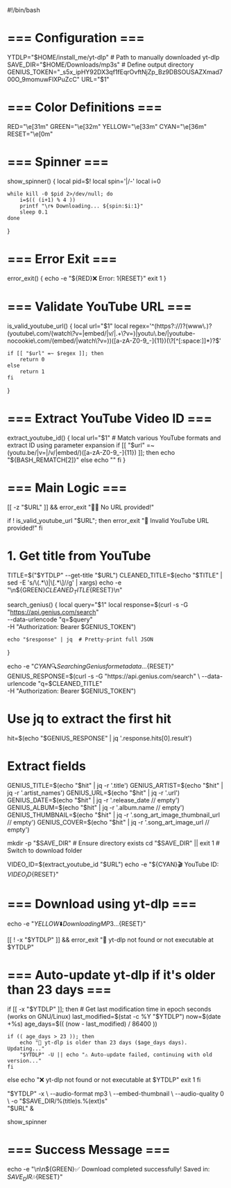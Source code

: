 #!/bin/bash


# === Configuration ===
YTDLP="$HOME/install_me/yt-dlp"           # Path to manually downloaded yt-dlp
SAVE_DIR="$HOME/Downloads/mp3s"           # Define output directory
GENIUS_TOKEN="_s5x_ipHY92DX3qf1fEqrOvftNjZp_Bz9DBSOUSAZXmad700O_9momuwFlXPuZcC"
URL="$1"

# === Color Definitions ===
RED="\e[31m"
GREEN="\e[32m"
YELLOW="\e[33m"
CYAN="\e[36m"
RESET="\e[0m"

# === Spinner ===
show_spinner() {
    local pid=$!
    local spin='|/-\'
    local i=0

    while kill -0 $pid 2>/dev/null; do
        i=$(( (i+1) % 4 ))
        printf "\r🌀 Downloading... ${spin:$i:1}"
        sleep 0.1
    done
}

# === Error Exit ===
error_exit() {
    echo -e "${RED}❌ Error: $1${RESET}"
    exit 1
}

# === Validate YouTube URL ===
is_valid_youtube_url() {
    local url="$1"
    local regex='^(https?://)?(www\.)?(youtube\.com/(watch\?v=|embed/|v/|.+\?v=)|youtu\.be/|youtube-nocookie\.com/(embed/|watch\?v=))([a-zA-Z0-9_-]{11})(\?[^[:space:]]*)?$'

    if [[ "$url" =~ $regex ]]; then
        return 0
    else
        return 1
    fi
}

# === Extract YouTube Video ID ===
extract_youtube_id() {
    local url="$1"
    # Match various YouTube formats and extract ID using parameter expansion
    if [[ "$url" =~ (youtu\.be/|v=|\/v\/|embed/)([a-zA-Z0-9_-]{11}) ]]; then
        echo "${BASH_REMATCH[2]}"
    else
        echo ""
    fi
}

# === Main Logic ===
[[ -z "$URL" ]] && error_exit "🙅‍♂️ No URL provided!"

if ! is_valid_youtube_url "$URL"; then
    error_exit "👾 Invalid YouTube URL provided!"
fi

# 1. Get title from YouTube
TITLE=$("$YTDLP" --get-title "$URL")
CLEANED_TITLE=$(echo "$TITLE" | sed -E 's/\(.*\)|\[.*\]//g' | xargs)
echo -e "\n${GREEN}${CLEANED_TITLE}${RESET}\n"

search_genius() {
    local query="$1"
    local response=$(curl -s -G "https://api.genius.com/search" \
            --data-urlencode "q=$query" \
        -H "Authorization: Bearer $GENIUS_TOKEN")

    echo "$response" | jq  # Pretty-print full JSON
}

echo -e "${CYAN}🔍 Searching Genius for metadata...${RESET}"
GENIUS_RESPONSE=$(curl -s -G "https://api.genius.com/search" \
        --data-urlencode "q=$CLEANED_TITLE" \
    -H "Authorization: Bearer $GENIUS_TOKEN")

# Use jq to extract the first hit
hit=$(echo "$GENIUS_RESPONSE" | jq '.response.hits[0].result')

# Extract fields
GENIUS_TITLE=$(echo "$hit" | jq -r '.title')
GENIUS_ARTIST=$(echo "$hit" | jq -r '.artist_names')
GENIUS_URL=$(echo "$hit" | jq -r '.url')
GENIUS_DATE=$(echo "$hit" | jq -r '.release_date // empty')
GENIUS_ALBUM=$(echo "$hit" | jq -r '.album.name // empty')
GENIUS_THUMBNAIL=$(echo "$hit" | jq -r '.song_art_image_thumbnail_url // empty')
GENIUS_COVER=$(echo "$hit" | jq -r '.song_art_image_url // empty')

mkdir -p "$SAVE_DIR"                      # Ensure directory exists
cd "$SAVE_DIR" || exit 1                  # Switch to download folder

VIDEO_ID=$(extract_youtube_id "$URL")
echo -e "${CYAN}🎬 YouTube ID: $VIDEO_ID${RESET}"

# === Download using yt-dlp ===
echo -e "${YELLOW}⬇️ Downloading MP3...${RESET}"

[[ ! -x "$YTDLP" ]] && error_exit "🚫 yt-dlp not found or not executable at $YTDLP"

# === Auto-update yt-dlp if it's older than 23 days ===
if [[ -x "$YTDLP" ]]; then
    # Get last modification time in epoch seconds (works on GNU/Linux)
    last_modified=$(stat -c %Y "$YTDLP")
    now=$(date +%s)
    age_days=$(( (now - last_modified) / 86400 ))

    if (( age_days > 23 )); then
        echo "🔄 yt-dlp is older than 23 days ($age_days days). Updating..."
        "$YTDLP" -U || echo "⚠️ Auto-update failed, continuing with old version..."
    fi
else
    echo "❌ yt-dlp not found or not executable at $YTDLP"
    exit 1
fi

"$YTDLP" -x \
    --audio-format mp3 \
    --embed-thumbnail \
    --audio-quality 0 \
    -o "$SAVE_DIR/%(title)s.%(ext)s" \
    "$URL" &

show_spinner

# === Success Message ===
echo -e "\n\n${GREEN}✅ Download completed successfully! Saved in: $SAVE_DIR 🎶${RESET}"

